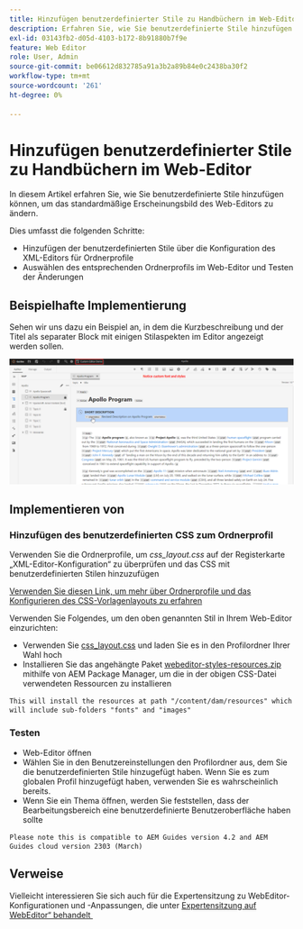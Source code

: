 ```yaml
---
title: Hinzufügen benutzerdefinierter Stile zu Handbüchern im Web-Editor
description: Erfahren Sie, wie Sie benutzerdefinierte Stile hinzufügen können, um das Erscheinungsbild des Web-Editors für Handbücher zu ändern.
exl-id: 03143fb2-d05d-4103-b172-8b91880b7f9e
feature: Web Editor
role: User, Admin
source-git-commit: be06612d832785a91a3b2a89b84e0c2438ba30f2
workflow-type: tm+mt
source-wordcount: '261'
ht-degree: 0%

---
```


# Hinzufügen benutzerdefinierter Stile zu Handbüchern im Web-Editor

In diesem Artikel erfahren Sie, wie Sie benutzerdefinierte Stile hinzufügen können, um das standardmäßige Erscheinungsbild des Web-Editors zu ändern.

Dies umfasst die folgenden Schritte:
- Hinzufügen der benutzerdefinierten Stile über die Konfiguration des XML-Editors für Ordnerprofile
- Auswählen des entsprechenden Ordnerprofils im Web-Editor und Testen der Änderungen


## Beispielhafte Implementierung

Sehen wir uns dazu ein Beispiel an, in dem die Kurzbeschreibung und der Titel als separater Block mit einigen Stilaspekten im Editor angezeigt werden sollen.

![Vorschau des Web-Editors mit benutzerdefinierten Stilen](../../../assets/authoring/webeditor-customstyles-preview.png)


## Implementieren von


### Hinzufügen des benutzerdefinierten CSS zum Ordnerprofil

Verwenden Sie die Ordnerprofile, um *css_layout.css* auf der Registerkarte „XML-Editor-Konfiguration“ zu überprüfen und das CSS mit benutzerdefinierten Stilen hinzuzufügen

[Verwenden Sie diesen Link, um mehr über Ordnerprofile und das Konfigurieren des CSS-Vorlagenlayouts zu erfahren](https://experienceleague.adobe.com/docs/experience-manager-guides-learn/videos/advanced-user-guide/editor-configuration.html?lang=de#customize-the-css-template-layout)

Verwenden Sie Folgendes, um den oben genannten Stil in Ihrem Web-Editor einzurichten:
- Verwenden Sie [css_layout.css](../../../assets/authoring/webeditor-customstyles-css_layout.css) und laden Sie es in den Profilordner Ihrer Wahl hoch
- Installieren Sie das angehängte Paket [webeditor-styles-resources.zip](../../../assets/authoring/webeditor-styles-resources.zip) mithilfe von AEM Package Manager, um die in der obigen CSS-Datei verwendeten Ressourcen zu installieren

```
This will install the resources at path "/content/dam/resources" which will include sub-folders "fonts" and "images"
```


### Testen

- Web-Editor öffnen
- Wählen Sie in den Benutzereinstellungen den Profilordner aus, dem Sie die benutzerdefinierten Stile hinzugefügt haben. Wenn Sie es zum globalen Profil hinzugefügt haben, verwenden Sie es wahrscheinlich bereits.
- Wenn Sie ein Thema öffnen, werden Sie feststellen, dass der Bearbeitungsbereich eine benutzerdefinierte Benutzeroberfläche haben sollte

```
Please note this is compatible to AEM Guides version 4.2 and AEM Guides cloud version 2303 (March)
```


## Verweise

Vielleicht interessieren Sie sich auch für die Expertensitzung zu WebEditor-Konfigurationen und -Anpassungen, die unter [Expertensitzung auf WebEditor“ behandelt &#x200B;](https://experienceleague.adobe.com/docs/experience-manager-guides-learn/tutorials/knowledge-base/expert-session/webbased-authoring-jan2023.html?lang=de)
